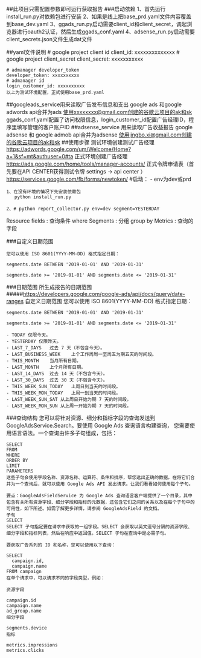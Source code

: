 ##此项目只需配置参数即可运行获取报告
###启动依赖
    1、首先运行install_run.py对依赖包进行安装
    2、如果是线上把base_prd.yaml文件内容覆盖到base_dev.yaml
    3、ggads_run.py启动需要client_id和client_secret，调起浏览器进行oauth2认证，然后生成ggads_conf.yaml
    4、adsense_run.py启动需要client_secrets.json文件生成dat文件

##yaml文件说明
    # google project client id
    client_id: xxxxxxxxxxxxxx
    # google project client_secret
    client_secret: xxxxxxxxxxx
    
    # admanager developer_token
    developer_token: xxxxxxxxxx
    # admanager id
    login_customer_id: xxxxxxxxxx
    以上为测试环境配置，正式使用base_prd.yaml
##googleads_service用来读取广告发布信息和支出
    google ads 和google adwords api合并为ads
    使用xxxxxxxx@gmail.com创建的谷歌云项目的ak和sk
    ggads_conf.yaml配置了访问权限信息，login_customer_id配置广告经理ID，程序里填写管理的客户账户ID
##adsense_service 用来读取广告收益报告
    google adsense 和 google admob api合并为adsense
    使用jingbo.xi@gmail.com创建的谷歌云项目的ak和sk
##使用步骤
    测试环境创建测试广告经理
    https://adwords.google.com/um/Welcome/Home?a=1&sf=mt&authuser=0#ta
    正式环境创建广告经理
    https://ads.google.com/home/tools/manager-accounts/
    正式令牌申请表（首先要在API CENTER获得测试令牌 settings -> api center ）
    https://services.google.com/fb/forms/newtoken/
#启动：
    - env为dev或prd 
    
    1、在没有环境的情况下先安装依赖包
       python install_run.py

    2、# python report_collector.py env=dev segment=YESTERDAY

Resource fields : 查询条件 where
Segments : 分组 group by
Metrics : 查询的字段

###自定义日期范围

    您可以使用 ISO 8601(YYYY-MM-DD) 格式指定日期：
    
    segments.date BETWEEN '2019-01-01' AND '2019-01-31'
    
    segments.date >= '2019-01-01' AND segments.date <= '2019-01-31'

###日期范围	所生成报告的日期范围
#####https://developers.google.com/google-ads/api/docs/query/date-ranges
    自定义日期范围
    您可以使用 ISO 8601(YYYY-MM-DD) 格式指定日期：
    
    segments.date BETWEEN '2019-01-01' AND '2019-01-31'
    
    segments.date >= '2019-01-01' AND segments.date <= '2019-01-31'
    
    - TODAY	仅限今天。
    - YESTERDAY	仅限昨天。
    - LAST_7_DAYS	过去 7 天（不包含今天）。
    - LAST_BUSINESS_WEEK	上个工作周周一至周五为期五天的时间段。
    - THIS_MONTH	当月所有日期。 
    - LAST_MONTH	上个月所有日期。
    - LAST_14_DAYS	过去 14 天（不包含今天）。
    - LAST_30_DAYS	过去 30 天（不包含今天）。
    - THIS_WEEK_SUN_TODAY	上周日到当天的时间段。
    - THIS_WEEK_MON_TODAY	上周一到当天的时间段。
    - LAST_WEEK_SUN_SAT	从上周日开始为期 7 天的时间段。
    - LAST_WEEK_MON_SUN	从上周一开始为期 7 天的时间段。



###查询结构
    您可以将针对资源、细分和指标字段的查询发送到 GoogleAdsService.Search。要使用 Google Ads 查询语言构建查询，
    您需要使用语言语法。一个查询由许多子句组成，包括：
    
    SELECT
    FROM
    WHERE
    ORDER BY
    LIMIT
    PARAMETERS
    这些子句会使用字段名称、资源名称、运算符、条件和排序，帮您选出正确的数据。在将它们合并为一个查询后，就可以使用 Google Ads API 发出请求。让我们看看如何使用每个子句。
    
    要点：GoogleAdsFieldService 为 Google Ads 查询语言客户端提供了一个目录，其中包含有关所有资源字段、细分字段和指标的元数据，还包含它们之间的关系以及在每个子句中的可用性，如下所述。如需了解更多详情，请参阅 GoogleAdsField 的文档。
    子句
    SELECT
    SELECT 子句指定要在请求中获取的一组字段。SELECT 会获取以英文逗号分隔的资源字段、细分字段和指标列表，然后在响应中返回值。SELECT 子句在查询中是必需子句。
    
    要获取广告系列的 ID 和名称，您可以使用以下查询：
    
    SELECT
      campaign.id,
      campaign.name
    FROM campaign
    在单个请求中，可以请求不同的字段类型，例如：
    
    资源字段
    
    campaign.id
    campaign.name
    ad_group.name
    细分字段
    
    segments.device
    指标
    
    metrics.impressions
    metrics.clicks